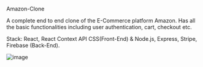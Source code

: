 Amazon-Clone

A complete end to end clone of the E-Commerce platform Amazon. Has all the
basic functionalities including user authentication, cart, checkout etc.

Stack: React, React Context API CSS(Front-End) & Node.js, Express, Stripe,
Firebase (Back-End).

![image](https://user-images.githubusercontent.com/72697334/136284031-85d9122e-cbf6-46cd-a4f4-85f16727a576.png)

